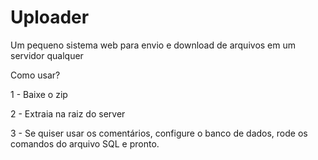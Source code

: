 # Uploader
Um pequeno sistema web para envio e download de arquivos em um servidor qualquer

Como usar?

1 - Baixe o zip

2 - Extraia na raiz do server

3 - Se quiser usar os comentários, configure o banco de dados, rode os comandos do arquivo SQL e pronto.

